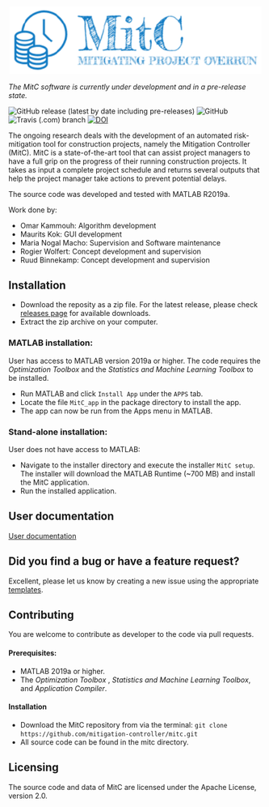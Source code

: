 <p align="center">
  <img width="500" src=doc/MitC_logo.png>
</p>

_The MitC software is currently under development and in a pre-release state._

![GitHub release (latest by date including pre-releases)](https://img.shields.io/github/v/release/mitigation-controller/mitc?include_prereleases)
![GitHub](https://img.shields.io/github/license/mitigation-controller/mitc)
![Travis (.com) branch](https://img.shields.io/travis/com/mitigation-controller/mitc/maurits/add_testing)
[![DOI](https://zenodo.org/badge/307504138.svg)](https://zenodo.org/badge/latestdoi/307504138)

The ongoing research deals with the development of an automated risk-mitigation tool for construction projects, namely the Mitigation Controller (MitC). MitC is a state-of-the-art tool that can assist project managers to have a full grip on the progress of their running construction projects. It takes as input a complete project schedule and returns several outputs that help the project manager take actions to prevent potential delays. 

The source code was developed and tested with MATLAB R2019a.

Work done by:

* Omar Kammouh: Algorithm development
* Maurits Kok: GUI development
* Maria Nogal Macho: Supervision and Software maintenance
* Rogier Wolfert: Concept development and supervision
* Ruud Binnekamp: Concept development and supervision

## Installation
* Download the reposity as a zip file. For the latest release, please check [releases page](https://github.com/mitigation-controller/mitc/releases) for available downloads.
* Extract the zip archive on your computer.

### MATLAB installation:
User has access to MATLAB version 2019a or higher. The code requires the _Optimization Toolbox_ and the _Statistics and Machine Learning Toolbox_ to be installed.

* Run MATLAB and click `Install App` under the `APPS` tab. 
* Locate the file `MitC_app` in the package directory to install the app.
* The app can now be run from the Apps menu in MATLAB.

### Stand-alone installation:
User does not have access to MATLAB: 

* Navigate to the installer directory and execute the installer `MitC setup`. The installer will download the MATLAB Runtime (~700 MB) and install the MitC application.
* Run the installed application. 

## User documentation
[User documentation](https://github.com/mitigation-controller/mitc/tree/main/doc/User_Manual.md)

## Did you find a bug or have a feature request?
Excellent, please let us know by creating a new issue using the appropriate [templates](https://github.com/mitigation-controller/mitc/issues/new/choose). 

## Contributing
You are welcome to contribute as developer to the code via pull requests. 
#### Prerequisites:
* MATLAB 2019a or higher.
* The _Optimization Toolbox_ , _Statistics and Machine Learning Toolbox_, and _Application Compiler_.

#### Installation
* Download the MitC repository from via the terminal:
`git clone https://github.com/mitigation-controller/mitc.git`
* All source code can be found in the mitc directory.

## Licensing
The source code and data of MitC are licensed under the Apache License, version 2.0. 
